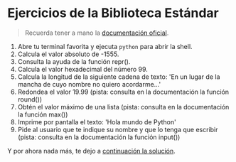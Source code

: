 # Ejercicios de la Biblioteca Estándar

> Recuerda tener a mano la [documentación oficial](https://docs.python.org/3.9/library/functions.html).

1. Abre tu terminal favorita y ejecuta ```python``` para abrir la shell.
2. Calcula el valor absoluto de -1555.
3. Consulta la ayuda de la función repr().
4. Calcula el valor hexadecimal del número 99.
5. Calcula la longitud de la siguiente cadena de texto: 'En un lugar de la mancha de cuyo nombre no quiero acordarme...'
6. Redondea el valor 19.99 (pista: consulta en la documentación la función round())
7. Obtén el valor máximo de una lista (pista: consulta en la documentación la función max())
8. Imprime por pantalla el texto: 'Hola mundo de Python'
9. Pide al usuario que te indique su nombre y que lo tenga que escribir (pista: consulta en la documentación la función input())

Y por ahora nada más, te dejo a [continuación la solución](/6%20-%20Biblioteca%20Est%C3%A1ndar/solucion_biblioteca_estandar.py).
